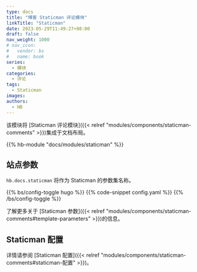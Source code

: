 ```yaml
---
type: docs
title: "博客 Staticman 评论模块"
linkTitle: "Staticman"
date: 2023-05-29T11:49:27+08:00
draft: false
nav_weight: 1000
# nav_icon:
#   vendor: bs
#   name: book
series:
  - 模块
categories:
  - 评论
tags:
  - Staticman
images:
authors:
  - HB
---
```


该模块将 [Staticman 评论模块]({{< relref "modules/components/staticman-comments" >}})集成于文档布局。

<!--more-->

{{% hb-module "docs/modules/staticman" %}}

## 站点参数

`hb.docs.staticman` 将作为 Staticman 的参数集名称。

{{% bs/config-toggle hugo %}}
{{% code-snippet config.yaml %}}
{{% /bs/config-toggle %}}

了解更多关于 [Staticman 参数]({{< relref "modules/components/staticman-comments#template-parameters" >}})的信息。

## Staticman 配置

详情请参阅 [Staticman 配置]({{< relref "modules/components/staticman-comments#staticman-配置" >}})。
